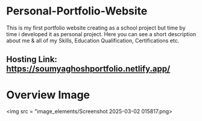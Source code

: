# Personal-Portfolio-Website
This is my first portfolio website creating as a school project but time by time i developed it as personal project. Here you can see a short description about me &amp; all of my Skills, Education Qualification, Certifications etc.
## Hosting Link: https://soumyaghoshportfolio.netlify.app/
# Overview Image
<img src = "image_elements/Screenshot 2025-03-02 015817.png>
